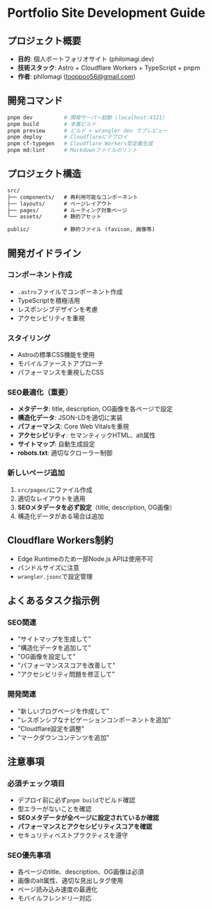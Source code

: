 # Portfolio Site Development Guide

## プロジェクト概要

- **目的**: 個人ポートフォリオサイト (philomagi.dev)
- **技術スタック**: Astro + Cloudflare Workers + TypeScript + pnpm
- **作者**: philomagi (<tooppoo56@gmail.com>)

## 開発コマンド

```bash
pnpm dev          # 開発サーバー起動 (localhost:4321)
pnpm build        # 本番ビルド
pnpm preview      # ビルド + wrangler dev でプレビュー
pnpm deploy       # Cloudflareにデプロイ
pnpm cf-typegen   # Cloudflare Workers型定義生成
pnpm md:lint      # Markdownファイルのリント
```

## プロジェクト構造

```txt
src/
├── components/   # 再利用可能なコンポーネント
├── layouts/      # ページレイアウト
├── pages/        # ルーティング対象ページ
└── assets/       # 静的アセット

public/           # 静的ファイル (favicon, 画像等)
```

## 開発ガイドライン

### コンポーネント作成

- `.astro`ファイルでコンポーネント作成
- TypeScriptを積極活用
- レスポンシブデザインを考慮
- アクセシビリティを重視

### スタイリング

- Astroの標準CSS機能を使用
- モバイルファーストアプローチ
- パフォーマンスを重視したCSS

### SEO最適化（重要）

- **メタデータ**: title, description, OG画像を各ページで設定
- **構造化データ**: JSON-LDを適切に実装
- **パフォーマンス**: Core Web Vitalsを重視
- **アクセシビリティ**: セマンティックHTML、alt属性
- **サイトマップ**: 自動生成設定
- **robots.txt**: 適切なクローラー制御

### 新しいページ追加

1. `src/pages/`にファイル作成
2. 適切なレイアウトを適用
3. **SEOメタデータを必ず設定**（title, description, OG画像）
4. 構造化データがある場合は追加

## Cloudflare Workers制約

- Edge Runtimeのため一部Node.js APIは使用不可
- バンドルサイズに注意
- `wrangler.jsonc`で設定管理

## よくあるタスク指示例

### SEO関連

- "サイトマップを生成して"
- "構造化データを追加して"
- "OG画像を設定して"
- "パフォーマンススコアを改善して"
- "アクセシビリティ問題を修正して"

### 開発関連

- "新しいブログページを作成して"
- "レスポンシブなナビゲーションコンポーネントを追加"
- "Cloudflare設定を調整"
- "マークダウンコンテンツを追加"

## 注意事項

### 必須チェック項目

- デプロイ前に必ず`pnpm build`でビルド確認
- 型エラーがないことを確認
- **SEOメタデータが全ページに設定されているか確認**
- **パフォーマンスとアクセシビリティスコアを確認**
- セキュリティベストプラクティスを遵守

### SEO優先事項

- 各ページのtitle、description、OG画像は必須
- 画像のalt属性、適切な見出しタグ使用
- ページ読み込み速度の最適化
- モバイルフレンドリー対応
